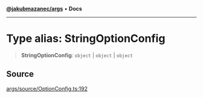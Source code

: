 [**@jakubmazanec/args**](../README.md) • **Docs**

---

# Type alias: StringOptionConfig

> **StringOptionConfig**: `object` \| `object` \| `object`

## Source

[args/source/OptionConfig.ts:192](https://github.com/jakubmazanec/js-tools/blob/45932621a19c677851f8bf60e4a28d217617972b/packages/args/source/OptionConfig.ts#L192)
